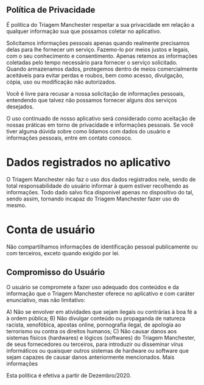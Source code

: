 ## Política de Privacidade

É política do Triagem Manchester respeitar a sua privacidade em relação a qualquer informação sua que possamos coletar no aplicativo.

Solicitamos informações pessoais apenas quando realmente precisamos delas para lhe fornecer um serviço. Fazemo-lo por meios justos e legais, com o seu conhecimento e consentimento. Apenas retemos as informações coletadas pelo tempo necessário para fornecer o serviço solicitado. Quando armazenamos dados, protegemos dentro de meios comercialmente aceitáveis para evitar perdas e roubos, bem como acesso, divulgação, cópia, uso ou modificação não autorizados.

Você é livre para recusar a nossa solicitação de informações pessoais, entendendo que talvez não possamos fornecer alguns dos serviços desejados.

O uso continuado de nosso aplicativo será considerado como aceitação de nossas práticas em torno de privacidade e informações pessoais. Se você tiver alguma dúvida sobre como lidamos com dados do usuário e informações pessoais, entre em contato conosco.

# Dados registrados no aplicativo

O Triagem Manchester não faz o uso dos dados registrados nele, sendo de total responsabilidade do usuário informar à quem estiver recolhendo as informações. Todo dado salvo fica disponivel apenas no dispositivo do tal, sendo assim, tornando incapaz do Triagem Manchester fazer uso do mesmo.

# Conta de usuário

Não compartilhamos informações de identificação pessoal publicamente ou com terceiros, exceto quando exigido por lei.

## Compromisso do Usuário
O usuário se compromete a fazer uso adequado dos conteúdos e da informação que o Triagem Manchester oferece no aplicativo e com caráter enunciativo, mas não limitativo:

A) Não se envolver em atividades que sejam ilegais ou contrárias à boa fé a à ordem pública;
B) Não divulgar conteúdo ou propaganda de natureza racista, xenofóbica, apostas online, pornografia ilegal, de apologia ao terrorismo ou contra os direitos humanos;
C) Não causar danos aos sistemas físicos (hardwares) e lógicos (softwares) do Triagem Manchester, de seus fornecedores ou terceiros, para introduzir ou disseminar vírus informáticos ou quaisquer outros sistemas de hardware ou software que sejam capazes de causar danos anteriormente mencionados.
Mais informações

Esta política é efetiva a partir de Dezembro/2020.
